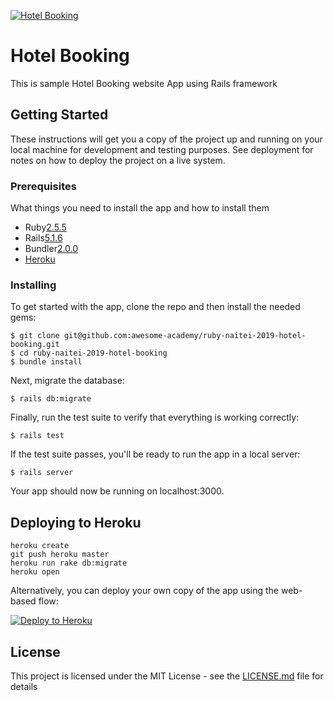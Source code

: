 <a href=""><img src="https://www.nicepng.com/png/full/215-2156383_access-our-hotel-api-hotel-booking-icon-png.png" title="Hotel Booking" alt="Hotel Booking"></a>
# Hotel Booking

This is sample Hotel Booking website App using Rails framework

## Getting Started

These instructions will get you a copy of the project up and running on your local machine for development and testing purposes. See deployment for notes on how to deploy the project on a live system.

### Prerequisites

What things you need to install the app and how to install them

- Ruby[2.5.5](https://www.ruby-lang.org/en/documentation/installation/)
- Rails[5.1.6](https://gorails.com/setup)
- Bundler[2.0.0](http://bundler.io)
- [Heroku](https://heroku.com/)

### Installing

To get started with the app, clone the repo and then install the needed gems:

```
$ git clone git@github.com:awesome-academy/ruby-naitei-2019-hotel-booking.git
$ cd ruby-naitei-2019-hotel-booking
$ bundle install
```

Next, migrate the database:

```
$ rails db:migrate
```

Finally, run the test suite to verify that everything is working correctly:

```
$ rails test
```

If the test suite passes, you'll be ready to run the app in a local server:

```
$ rails server
```

Your app should now be running on localhost:3000.

## Deploying to Heroku

```
heroku create
git push heroku master
heroku run rake db:migrate
heroku open
```

Alternatively, you can deploy your own copy of the app using the web-based flow:

[![Deploy to Heroku](https://www.herokucdn.com/deploy/button.png)](https://heroku.com/deploy)

## License

This project is licensed under the MIT License - see the [LICENSE.md](LICENSE.md) file for details

